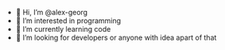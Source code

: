 - 👋 Hi, I’m @alex-georg
- 👀 I’m interested in programming 
- 🌱 I’m currently learning code
- 💞️ I’m looking for developers or anyone with idea apart of that

<!---
alex-georg/alex-georg is a ✨ special ✨ repository because its `README.md` (this file) appears on your GitHub profile.
You can click the Preview link to take a look at your changes.
--->
